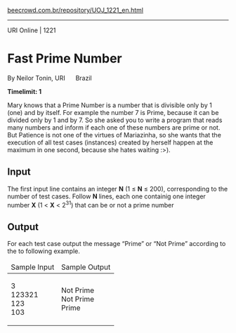 <p><a href="https://www.beecrowd.com.br/repository/UOJ_1221_en.html">beecrowd.com.br/repository/UOJ_1221_en.html</a></p><hr>
<div>
  <span>URI Online | 1221</span>
  <h1>Fast Prime Number</h1>
  <div><p>
     By Neilor Tonin, URI <img alt="" src="https://resources.beecrowd.com.br/gallery/images/flags/br.gif" style="width: 16px; height: 11px; "> Brazil</p>
  </div>
  <strong>Timelimit: 1</strong>
</div>
<div>
<div>
  <p>
  Mary knows that a Prime Number is a number that is divisible only by 1 (one) and by itself. For example the number 7 is Prime, because it can be divided only by 1 and by 7. So she asked you to write a program that reads many numbers ​​and inform if each one of these numbers are prime or not. But Patience is not one of the virtues of Mariazinha, so she wants that the execution of all test cases (instances) created by herself happen at the maximum in one second, because she hates waiting :&gt;).</p>
</div>
<h2>Input</h2>
<div>
  <p>
  The first input line contains an integer <strong>N</strong> (1 ≤ <strong>N</strong> ≤ 200), corresponding to the number of test cases. Follow <strong>N </strong> lines, each one containig one integer number <strong>X</strong> (1 &lt; <strong>X</strong> &lt; 2<sup>31</sup>) that can be or not a prime number</p>
</div>
<h2>Output</h2>
<div>
  <p>
   For each test case output the message “Prime” or “Not Prime” according to the to following example.</p>
</div>
<div></div>
  <table>
    <thead>
      <tr>
        <td>Sample Input</td>
        <td>Sample Output</td>
      </tr>
    </thead>
    <tbody>
      <tr>
        <td>
          <p>
           3<br>
           123321<br>
           123<br>
           103</p>
        </td>
        <td>
          <p>
           Not Prime<br>
           Not Prime<br>
           Prime</p>
        </td>
      </tr>
    </tbody>
  </table>
</div>